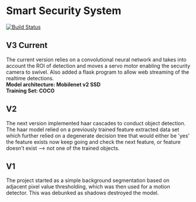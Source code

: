# Smart Security System

[![Build Status](https://travis-ci.org/joemccann/dillinger.svg?branch=master)](https://travis-ci.org/joemccann/dillinger)

## V3 Current
The current version relies on a convolutional neural network and takes into account the ROI of detection and moves a servo motor enabling the security camera to swivel. Also added a flask program to allow web streaming of the realtime detections. </br>
**Model architecture: Mobilenet v2 SSD** </br> 
**Training Set: COCO**

## V2
The next version implemented haar cascades to conduct object detection. The haar model relied on a previously trained feature extracted data set which further relied on a degenerate decision tree that would either be 'yes' the feature exists now keep going and check the next feature, or feature doesn't exist --> not one of the trained objects.

## V1
The project started as a simple background segmentation based on adjacent pixel value thresholding, which was then used for a motion detector. This was debunked as shadows destroyed the model.
